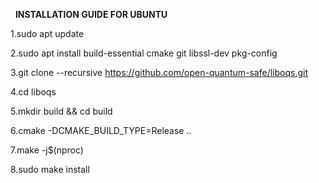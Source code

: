 &nbsp;                           **INSTALLATION GUIDE FOR UBUNTU**



1.sudo apt update



2.sudo apt install build-essential cmake git libssl-dev pkg-config



3.git clone --recursive https://github.com/open-quantum-safe/liboqs.git



4.cd liboqs



5.mkdir build \&\& cd build



6.cmake -DCMAKE\_BUILD\_TYPE=Release ..



7.make -j$(nproc)



8.sudo make install







